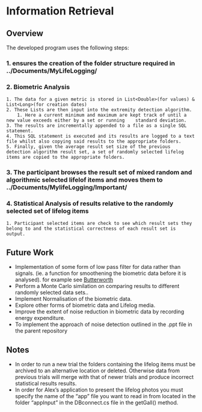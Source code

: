 # Information Retrieval #

## Overview ##

The developed program uses the following steps:
### 1. ensures the creation of the folder structure required in ../Documents/MyLifeLogging/ ###
### 2. Biometric Analysis ###
	1. The data for a given metric is stored in List<Double>(for values) & List<Long>(for creation dates)
	2. These Lists are then input into the extremity detection algorithm.
		1. Here a current minimum and maximum are kept track of until a new value exceeds either by a set or running 	standard deviation.
	3. The results are incrementally appended to a file as a single SQL statement.
	4. This SQL statement is executed and its results are logged to a text file whilst also copying said results to the appropriate folders.
	5. Finally, given the average result set size of the previous detection algorithm result set, a set of randomly selected lifelog items are copied to the appropriate folders.
### 3. The participant browses the result set of mixed random and algorithmic selected lifelof items and moves them to ../Documents/MylifeLogging/Important/ ###
### 4. Statistical Analysis of results relative to the randomly selected set of lifelog items ###
	1. Participant selected items are check to see which result sets they belong to and the statistical correctness of each result set is output.

## Future Work ##

* Implementation of some form of low pass filter for data rather than signals. (ie. a function for smoothening the biometric data before it is analysed). for example see [Butterworth](https://en.wikipedia.org/wiki/Butterworth_filter)
* Perform a Monte Carlo similation on comparing results to different randomly selected data sets..
* Implement Normalisation of the biometric data.
* Explore other forms of biometric data and Lifelog media.
* Improve the extent of noise reduction in biometric data by recording energy expenditure.
* To implement the approach of noise detection outlined in the .ppt file in the parent repository  

## Notes ##
* In order to run a new trial the folders containing the lifelog items must be archived to an alternative location or deleted. Otherwise data from previous trials will merge with that of newer trials and produce incorrect statistical results results.
* In order for Alex’s application to present the lifelog photos you must specify the name of the “app” file you want to read in from located in the folder “appInput” in the DBconnect.cs file in the getGall() method.
